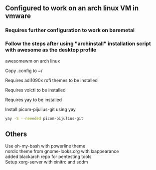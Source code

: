 ## Configured to work on an arch linux VM in vmware  

### Requires further configuration to work on baremetal  

### Follow the steps after using "archinstall" installation script with awesome as the desktop profile

awesomewm on arch linux  


Copy .config to ~/  
  
Requires adi1090x rofi themes to be installed  

Requires volctl to be installed  

Requires yay to be installed  
  
Install picom-pijulius-git using yay
```bash
yay -S --neeeded picom-pijulius-git
```

## Others  
Use oh-my-bash with powerline theme  
nordic theme from gnome-looks.org with lxappearance  
added blackarch repo for pentesting tools  
Setup xorg-server with xinitrc and sddm  
